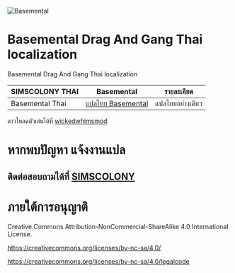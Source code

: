 ![Basemental](https://scontent.fbkk10-1.fna.fbcdn.net/v/t39.30808-6/269605579_2032648843563175_1381426551895061247_n.png?_nc_cat=105&ccb=1-7&_nc_sid=730e14&_nc_ohc=EzzCXxhPpfUAX9ZKN-8&_nc_ht=scontent.fbkk10-1.fna&oh=00_AfDbdW9Z3_Z32ksUrl1GuQ6wOirb4MM36i922Aqm1ZTF5g&oe=64CE03DD)

# Basemental Drag And Gang Thai localization
Basemental Drag And Gang Thai localization

| SIMSCOLONY THAI| Basemental |รายละเอียด|
| ------------- | ------------- | ------------- |
| Basemental Thai| [แปลไทย Basemental ]()  |แปลไทยอย่างเดียว|

ดาวโหลดตัวเล่นได้ที่
[wickedwhimsmod](https://basementalcc.com/)

# หากพบปัญหา แจ้งงานแปล
## ติดต่อสอบถามได้ที่ [SIMSCOLONY](https://github.com/simscolony/Basemental_TH/blob/main/%5BSIMSCOLONY%5D%20Basemental%20Thai%202023.package)

# ภายใต้การอนุญาติ 

Creative Commons Attribution-NonCommercial-ShareAlike 4.0 International License.

https://creativecommons.org/licenses/by-nc-sa/4.0/

https://creativecommons.org/licenses/by-nc-sa/4.0/legalcode
